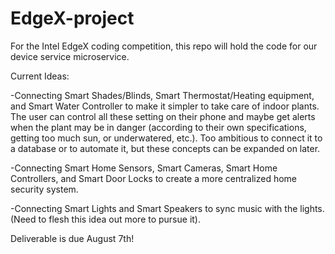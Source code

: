 # EdgeX-project
For the Intel EdgeX coding competition, this repo will hold the code for our device service microservice.

Current Ideas:

-Connecting Smart Shades/Blinds, Smart Thermostat/Heating equipment, and Smart Water Controller to make it simpler to take care of indoor plants. The user can control all these setting on their phone and maybe get alerts when the plant may be in danger (according to their own specifications, getting too much sun, or underwatered, etc.). Too ambitious to connect it to a database or to automate it, but these concepts can be expanded on later.

-Connecting Smart Home Sensors, Smart Cameras, Smart Home Controllers, and Smart Door Locks to create a more centralized home security system.

-Connecting Smart Lights and Smart Speakers to sync music with the lights. (Need to flesh this idea out more to pursue it).


Deliverable is due August 7th!
